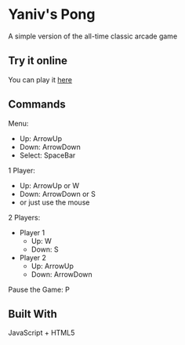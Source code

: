 # Yaniv's Pong

A simple version of the all-time classic arcade game

## Try it online

You can play it [here](http://yaniv-pong.herokuapp.com/)

## Commands

Menu:
- Up: ArrowUp
- Down: ArrowDown
- Select: SpaceBar

1 Player:
- Up: ArrowUp or W
- Down: ArrowDown or S
- or just use the mouse

2 Players:
- Player 1
  - Up: W
  - Down: S
- Player 2
  - Up: ArrowUp
  - Down: ArrowDown

Pause the Game: P

## Built With

JavaScript + HTML5
